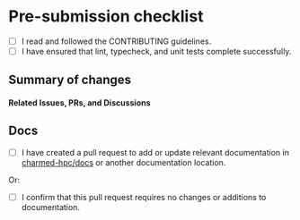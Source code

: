 # Pre-submission checklist

 * [ ] I read and followed the CONTRIBUTING guidelines.
 * [ ] I have ensured that lint, typecheck, and unit tests complete successfully.

[//]: # (If you can't run the tests locally, create a draft PR to check against the CI pipeline. Once you verify that CI is passing, you can take your PR out of draft status. Please try running the tests locally first, before testing against the CI pipeline.)

## Summary of changes

[//]: # (Please summarize your commits here. For any complex or contentious changes, please also provide justifications.)



#### Related Issues, PRs, and Discussions

[//]: # (Please link to related issues, pull requests, and discussions here. If your PR has no related issues, PRs, or discussions, please provide a justification for this PR here instead.)



## Docs

* [ ] I have created a pull request to add or update relevant documentation in [charmed-hpc/docs](https://github.com/charmed-hpc/docs) or another documentation location.

[//]: # (If documentation has been updated or added in a location other than charmed-hpc/docs, please note the location here.)

Or:

* [ ] I confirm that this pull request requires no changes or additions to documentation.

[//]: # (If your PR does not require changes or additions to documentation, please write your justification here.)

